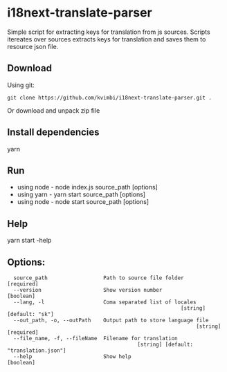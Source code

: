 # i18next-translate-parser

Simple script for extracting keys for translation from js sources.
Scripts itereates over sources extracts keys for translation and saves them to resource json file.

## Download
Using git:

`git clone https://github.com/kvimbi/i18next-translate-parser.git .`

Or download and unpack zip file

## Install dependencies
yarn

## Run
- using node - node index.js source_path [options]
- using yarn - yarn start source_path [options]
- using node - node start source_path [options]

## Help
 yarn start -help

## Options:
```
  source_path                  Path to source file folder              [required]
  --version                    Show version number                     [boolean]
  --lang, -l                   Coma separated list of locales
                                                        [string] [default: "sk"]
  --out_path, -o, --outPath    Output path to store language file
                                                             [string] [required]
  --file_name, -f, --fileName  Filename for translation
                                          [string] [default: "translation.json"]
  --help                       Show help                               [boolean]
```
